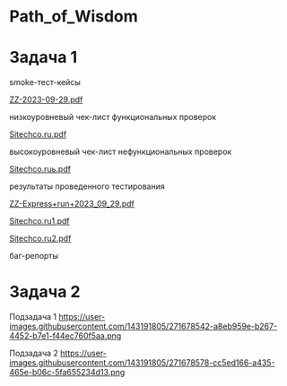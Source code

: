 # Path_of_Wisdom

# Задача 1

smoke-тест-кейсы 

[ZZ-2023-09-29.pdf](https://github.com/Maria-Sokolova/Path_of_Wisdom/files/12769401/ZZ-2023-09-29.pdf)

низкоуровневый чек-лист функциональных проверок

[Sitechco.ru.pdf](https://github.com/Maria-Sokolova/Path_of_Wisdom/files/12769377/Sitechco.ru.pdf)

высокоуровневый чек-лист нефункциональных проверок

[Sitechco.ruь.pdf](https://github.com/Maria-Sokolova/Path_of_Wisdom/files/12769381/Sitechco.ru.pdf)

результаты проведенного тестирования 

[ZZ-Express+run+2023_09_29.pdf](https://github.com/Maria-Sokolova/Path_of_Wisdom/files/12769632/ZZ-Express%2Brun%2B2023_09_29.pdf)

[Sitechco.ru1.pdf](https://github.com/Maria-Sokolova/Path_of_Wisdom/files/12769620/Sitechco.ru1.pdf)

[Sitechco.ru2.pdf](https://github.com/Maria-Sokolova/Path_of_Wisdom/files/12769622/Sitechco.ru2.pdf)

баг-репорты 


# Задача 2

Подзадача 1
https://user-images.githubusercontent.com/143191805/271678542-a8eb959e-b267-4452-b7e1-f44ec760f5aa.png

Подзадача 2
https://user-images.githubusercontent.com/143191805/271678578-cc5ed166-a435-465e-b06c-5fa655234d13.png

